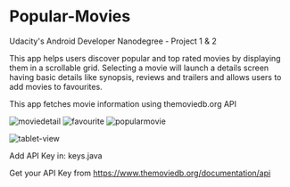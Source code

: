 # Popular-Movies

Udacity's Android Developer Nanodegree - Project 1 & 2

This app helps users discover popular and top rated movies by displaying them in a scrollable grid. Selecting a movie will launch a  details screen having basic details like synopsis, reviews and trailers and allows users to add movies to favourites. 

This app fetches movie information using themoviedb.org API 

![moviedetail](https://cloud.githubusercontent.com/assets/17334869/16619152/8f6e983e-43aa-11e6-9c89-d110c56f3b4c.png) ![favourite](https://cloud.githubusercontent.com/assets/17334869/16619265/0c7ebe1c-43ab-11e6-8fc9-42ea2a27002f.jpeg) ![popularmovie](https://cloud.githubusercontent.com/assets/17334869/16619268/0ee4c28c-43ab-11e6-8e90-5c66d5a246ec.jpg)

![tablet-view](https://cloud.githubusercontent.com/assets/17334869/16619155/9320ff94-43aa-11e6-8e2b-084dbe9983d4.png)

Add API Key in: keys.java

Get your API Key from https://www.themoviedb.org/documentation/api

